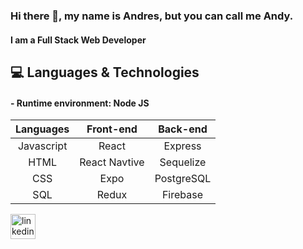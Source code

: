 ### Hi there 👋, my name is Andres, but you can call me Andy.
#### I am a Full Stack Web Developer

## 💻 Languages & Technologies

#### - Runtime environment: Node JS

| Languages        | Front-end           | Back-end  |
|:----------------:|:-------------------:|:---------:|
| Javascript       | React               | Express   |
| HTML             | React Navtive       | Sequelize |
| CSS              | Expo                | PostgreSQL|
| SQL              | Redux               | Firebase  |

<!-- 
- 🔭 I’m currently developing a mobile app with a group of 7 people, using Expo and Firebase.
- 📫 How to reach me: andi_frank19@hotmail.com  -->


[<img src='https://cdn.jsdelivr.net/npm/simple-icons@3.0.1/icons/linkedin.svg' alt='linkedin' height='40'>](https://www.linkedin.com/in/https://www.linkedin.com/in/andres-frank-866b10216//)  

<!--
**pruscius/pruscius** is a ✨ _special_ ✨ repository because its `README.md` (this file) appears on your GitHub profile.

Here are some ideas to get you started:

- 🔭 I’m currently working on ...
- 🌱 I’m currently learning ...
- 👯 I’m looking to collaborate on ...
- 🤔 I’m looking for help with ...
- 💬 Ask me about ...
- 📫 How to reach me: ...
- 😄 Pronouns: ...
- ⚡ Fun fact: ...
-->

